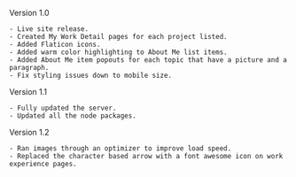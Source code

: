 Version 1.0

    - Live site release.
    - Created My Work Detail pages for each project listed. 
    - Added Flaticon icons.
    - Added warm color highlighting to About Me list items.
    - Added About Me item popouts for each topic that have a picture and a paragraph.
    - Fix styling issues down to mobile size.

Version 1.1

    - Fully updated the server.
    - Updated all the node packages.

Version 1.2

    - Ran images through an optimizer to improve load speed.
    - Replaced the character based arrow with a font awesome icon on work experience pages.